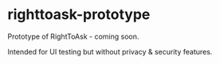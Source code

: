 # righttoask-prototype
Prototype of RightToAsk - coming soon.  

Intended for UI testing but without privacy &amp; security features.
